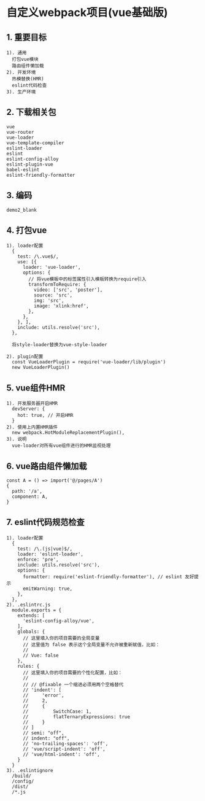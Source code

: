 # 自定义webpack项目(vue基础版)

## 1. 重要目标
    1). 通用
      打包vue模块
      路由组件懒加载
    2). 开发环境
      热模替换(HMR)
      eslint代码检查
    3). 生产环境
      
## 2. 下载相关包
    vue
    vue-router
    vue-loader
    vue-template-compiler
    eslint-loader
    eslint
    eslint-config-alloy 
    eslint-plugin-vue 
    babel-eslint
    eslint-friendly-formatter

## 3. 编码
    demo2_blank

## 4. 打包vue
    1). loader配置
      {
        test: /\.vue$/,
        use: [{
          loader: 'vue-loader',
          options: {
            // 将vue模板中的标签属性引入模板转换为require引入
            transformToRequire: { 
              video: ['src', 'poster'],
              source: 'src',
              img: 'src',
              image: 'xlink:href',
            },
          },
        }, ],
        include: utils.resolve('src'),
      },

      将style-loader替换为vue-style-loader

    2). plugin配置
      const VueLoaderPlugin = require('vue-loader/lib/plugin')
      new VueLoaderPlugin()

## 5. vue组件HMR
    1). 开发服务器开启HMR
      devServer: {
        hot: true, // 开启HMR
      }
    2). 使用上内置HMR插件
      new webpack.HotModuleReplacementPlugin(),
    3). 说明
      vue-loader对所有vue组件进行的HMR监视处理

## 6. vue路由组件懒加载
    const A = () => import('@/pages/A')
    {
      path: '/a',
      component: A,
    }

## 7. eslint代码规范检查
    1). loader配置
      {
        test: /\.(js|vue)$/,
        loader: 'eslint-loader',
        enforce: 'pre',
        include: utils.resolve('src'),
        options: {
          formatter: require('eslint-friendly-formatter'), // eslint 友好提示
          emitWarning: true,
        },
      },
    2). .eslintrc.js
      module.exports = {
        extends: [
          'eslint-config-alloy/vue',
        ],
        globals: {
          // 这里填入你的项目需要的全局变量
          // 这里值为 false 表示这个全局变量不允许被重新赋值，比如：
          //
          // Vue: false
        },
        rules: {
          // 这里填入你的项目需要的个性化配置，比如：
          //
          // // @fixable 一个缩进必须用两个空格替代
          // 'indent': [
          //     'error',
          //     2,
          //     {
          //         SwitchCase: 1,
          //         flatTernaryExpressions: true
          //     }
          // ]
          // semi: "off",
          // indent: "off",
          // 'no-trailing-spaces': 'off',
          // 'vue/script-indent': 'off',
          // 'vue/html-indent': 'off',
        }
      }
    3). .eslintignore
      /build/
      /config/
      /dist/
      /*.js